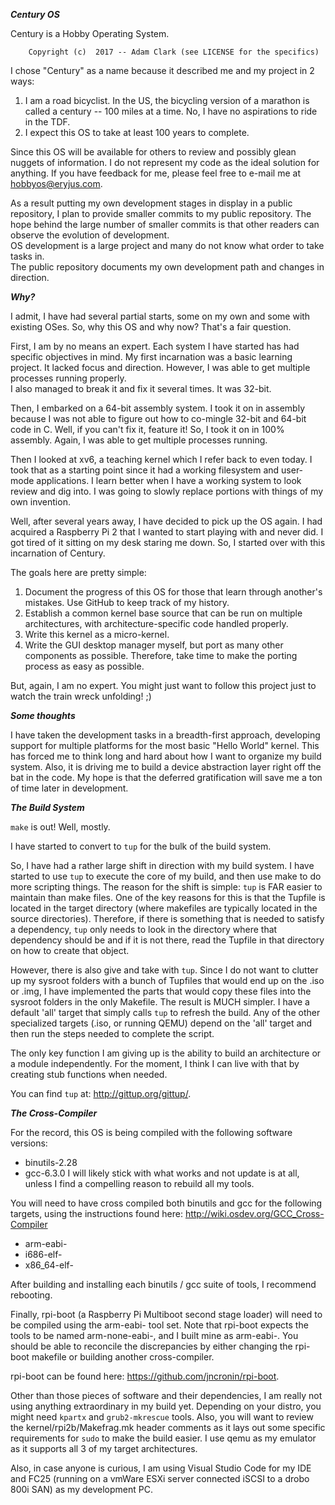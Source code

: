 ***Century OS***

Century is a Hobby Operating System.

        Copyright (c)  2017 -- Adam Clark (see LICENSE for the specifics)


I chose "Century" as a name because it described me and my project in 2 ways:
1) I am a road bicyclist.  In the US, the bicycling version of a marathon is called a 
   century -- 100 miles at a time.  No, I have no aspirations to ride in the TDF.
2) I expect this OS to take at least 100 years to complete.

Since this OS will be available for others to review and possibly glean nuggets of 
information.  I do not represent my code as the ideal solution for anything.  If you 
have feedback for me, please feel free to e-mail me at hobbyos@eryjus.com.

As a result putting my own development stages in display in a public repository, I plan
to provide smaller commits to my public repository.  The hope behind the large number 
of smaller commits is that other readers can observe the evolution of development.  
OS development is a large project and many do not know what order to take tasks in.  
The public repository documents my own development path and changes in direction.


***Why?***

I admit, I have had several partial starts, some on my own and some with existing OSes.
So, why this OS and why now?  That's a fair question.

First, I am by no means an expert.  Each system I have started has had specific
objectives in mind.  My first incarnation was a basic learning project.  It lacked
focus and direction.  However, I was able to get multiple processes running properly.  
I also managed to break it and fix it several times.  It was 32-bit.

Then, I embarked on a 64-bit assembly system.  I took it on in assembly because I was
not able to figure out how to co-mingle 32-bit and 64-bit code in C.  Well, if you can't
fix it, feature it!  So, I took it on in 100% assembly.  Again, I was able to get multiple
processes running.

Then I looked at xv6, a teaching kernel which I refer back to even today.  I took that
as a starting point since it had a working filesystem and user-mode applications.  I learn
better when I have a working system to look review and dig into.  I was going to slowly 
replace portions with things of my own invention.

Well, after several years away, I have decided to pick up the OS again.  I had acquired a
Raspberry Pi 2 that I wanted to start playing with and never did.  I got tired of it 
sitting on my desk staring me down.  So, I started over with this incarnation of Century.

The goals here are pretty simple:
1. Document the progress of this OS for those that learn through another's mistakes.  Use
   GitHub to keep track of my history.
2. Establish a common kernel base source that can be run on multiple architectures, with 
   architecture-specific code handled properly.
3. Write this kernel as a micro-kernel.
4. Write the GUI desktop manager myself, but port as many other components as possible.
   Therefore, take time to make the porting process as easy as possible.

But, again, I am no expert.  You might just want to follow this project just to watch the 
train wreck unfolding!  ;)


***Some thoughts***

I have taken the development tasks in a breadth-first approach, developing support for
multiple platforms for the most basic "Hello World" kernel.  This has forced me to think
long and hard about how I want to organize my build system.  Also, it is driving me to 
build a device abstraction layer right off the bat in the code.  My hope is that the 
deferred gratification will save me a ton of time later in development.


***The Build System***

`make` is out!  Well, mostly.

I have started to convert to `tup` for the bulk of the build system.

So, I have had a rather large shift in direction with my build system.  I have started to use 
`tup` to execute the core of my build, and then use make to do more scripting things.  The 
reason for the shift is simple: `tup` is FAR easier to maintain than make files.  One of the key 
reasons for this is that the Tupfile is located in the target directory (where makefiles are 
typically located in the source directories).  Therefore, if there is something that is needed 
to satisfy a dependency, `tup` only needs to look in the directory where that dependency should 
be and if it is not there, read the Tupfile in that directory on how to create that object.

However, there is also give and take with `tup`.  Since I do not want to clutter up my sysroot 
folders with a bunch of Tupfiles that would end up on the .iso or .img, I have implemented the 
parts that would copy these files into the sysroot folders in the only Makefile.  The result is 
MUCH simpler.  I have a default 'all' target that simply calls `tup` to refresh the build.  Any of 
the other specialized targets (.iso, or running QEMU) depend on the 'all' target and then run the 
steps needed to complete the script.

The only key function I am giving up is the ability to build an architecture or a module 
independently.  For the moment, I think I can live with that by creating stub functions when needed.

You can find `tup` at: http://gittup.org/gittup/.


***The Cross-Compiler***

For the record, this OS is being compiled with the following software versions:
* binutils-2.28
* gcc-6.3.0
I will likely stick with what works and not update is at all, unless I find a compelling 
reason to rebuild all my tools.

You will need to have cross compiled both binutils and gcc for the following targets, using 
the instructions found here: http://wiki.osdev.org/GCC_Cross-Compiler
* arm-eabi-
* i686-elf-
* x86_64-elf-

After building and installing each binutils / gcc suite of tools, I recommend rebooting.

Finally, rpi-boot (a Raspberry Pi Multiboot second stage loader) will need to be compiled
using the arm-eabi- tool set.  Note that rpi-boot expects the tools to be named 
arm-none-eabi-, and I built mine as arm-eabi-.  You should be able to reconcile the 
discrepancies by either changing the rpi-boot makefile or building another cross-compiler.

rpi-boot can be found here: https://github.com/jncronin/rpi-boot.

Other than those pieces of software and their dependencies, I am really not using anything
extraordinary in my build yet.  Depending on your distro, you might need `kpartx` and 
`grub2-mkrescue` tools.  Also, you will want to review the kernel/rpi2b/Makefrag.mk header
comments as it lays out some specific requirements for `sudo` to make the build easier.
I use qemu as my emulator as it supports all 3 of my target architectures.

Also, in case anyone is curious, I am using Visual Studio Code for my IDE and FC25 (running 
on a vmWare ESXi server connected iSCSI to a drobo 800i SAN) as my development PC.
